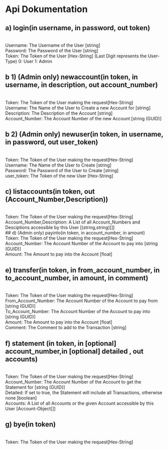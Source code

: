 # Api Dokumentation

## a) login(in username, in password, out token)
<br>
Username: The Username of the User [string]
<br>
Password: The Password of the User [string]
<br>
Token: The Token of the User [Hex-String]
(Last Digit represents the User-Type)
0: User
1: Admin
<br>


## b 1) (Admin only) newaccount(in token, in username, in description, out account_number) 
<br>
Token: The Token of the User making the request[Hex-String]
<br>
Username: The Name of the User to Create a new Account for [string]
<br>
Description: The Description of the Account [string]
<br>
Account_Number: The Account Number of the new Account [string (GUID)]
<br>

## b 2) (Admin only) newuser(in token, in username, in password, out user_token) 
<br>
Token: The Token of the User making the request[Hex-String]
<br>
Username: The Name of the User to Create [string]
<br>
Password: The Password of the User to Create [string]
<br>
user_token: The Token of the new User [Hex-String]
<br>

## c) listaccounts(in token, out (Account_Number,Description))
<br>
Token: The Token of the User making the request[Hex-String]
<br>
Account_Number,Description: A List of all Account_Numbers and Desciptions accessible by this User [(string,string)[]]
<br>
## d) (Admin only) payinto(in token, in account_number, in amount)
<br>
Token: The Token of the User making the request[Hex-String]
<br>
Account_Number: The Account Number of the Account to pay into [string (GUID)]
<br>
Amount: The Amount to pay into the Account [float]
<br>

## e) transfer(in token, in from_account_number, in to_account_number, in amount, in comment)
<br>
Token: The Token of the User making the request[Hex-String]
<br>
From_Account_Number: The Account Number of the Account to pay from [string (GUID)]
<br>
To_Account_Number: The Account Number of the Account to pay into [string (GUID)]
<br>
Amount: The Amount to pay into the Account [float]
<br>
Comment: The Comment to add to the Transaction [string]
<br>

## f) statement (in token, in [optional] account_number,in [optional] detailed , out accounts)
<br>
Token: The Token of the User making the request[Hex-String]
<br>
Account_Number: The Account Number of the Account to get the Statement for [string (GUID)]
<br>
Detailed: If set to true, the Statement will include all Transactions, otherwise none [boolean]
<br>
Accounts: A List of all Accounts or the given Account accessible by this User [Account-Object[]]
<br>

## g) bye(in token)
<br>
Token: The Token of the User making the request[Hex-String]

